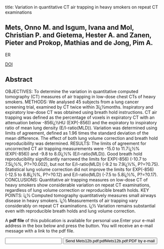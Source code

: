 title: Variation in quantitative CT air trapping in heavy smokers on repeat CT examinations

## Mets, Onno M. and Isgum, Ivana and Mol, Christian P. and Gietema, Hester A. and Zanen, Pieter and Prokop, Mathias and de Jong, Pim A.
ER

<a href="https://doi.org/10.1007/s00330-012-2526-y">DOI</a>

## Abstract
OBJECTIVES: To determine the variation in quantitative computed tomography (CT) measures of air trapping in low-dose chest CTs of heavy smokers. METHODS: We analysed 45 subjects from a lung cancer screening trial, examined by CT twice within 3ï¿½months. Inspiratory and expiratory low-dose CT was obtained using breath hold instructions. CT air trapping was defined as the percentage of voxels in expiratory CT with an attenuation below -856ï¿½HU (EXP(-856)) and the expiratory to inspiratory ratio of mean lung density (E/I-ratio(MLD)). Variation was determined using limits of agreement, defined as 1.96 times the standard deviation of the mean difference. The effect of both lung volume correction and breath hold reproducibility was determined. RESULTS: The limits of agreement for uncorrected CT air trapping measurements were -15.0 to 11.7ï¿½% (EXP(-856)) and -9.8 to 8.0ï¿½% (E/I-ratio(MLD)). Good breath hold reproducibility significantly narrowed the limits for EXP(-856) (-10.7 to 7.5ï¿½%, P?=?0.002), but not for E/I-ratio(MLD) (-9.2 to 7.9ï¿½%, P?=?0.75). Statistical lung volume correction did not improve the limits for EXP(-856) (-12.5 to 8.8ï¿½%, P?=?0.12) and E/I-ratio(MLD) (-7.5 to 5.8ï¿½%, P?=?0.17). CONCLUSIONS: Quantitative air trapping measures on low-dose CT of heavy smokers show considerable variation on repeat CT examinations, regardless of lung volume correction or reproducible breath holds. KEY POINTS: ï¿½ Computed tomography quantitatively measures small airways disease in heavy smokers. ï¿½ Measurements of air trapping vary considerably on repeat CT examinations. ï¿½ Variation remains substantial even with reproducible breath holds and lung volume correction.

A <b>pdf file</b> of this publication is available for personal use.Enter your e-mail address in the box below and press the button. You will receive an e-mail message with a link to the pdf file.
<form action="sender.php">  <input type="text" name="email">  <input type="submit" value="Send Mets12b.pdf:pdfMets12b.pdf:PDF by e-mail"></form>
